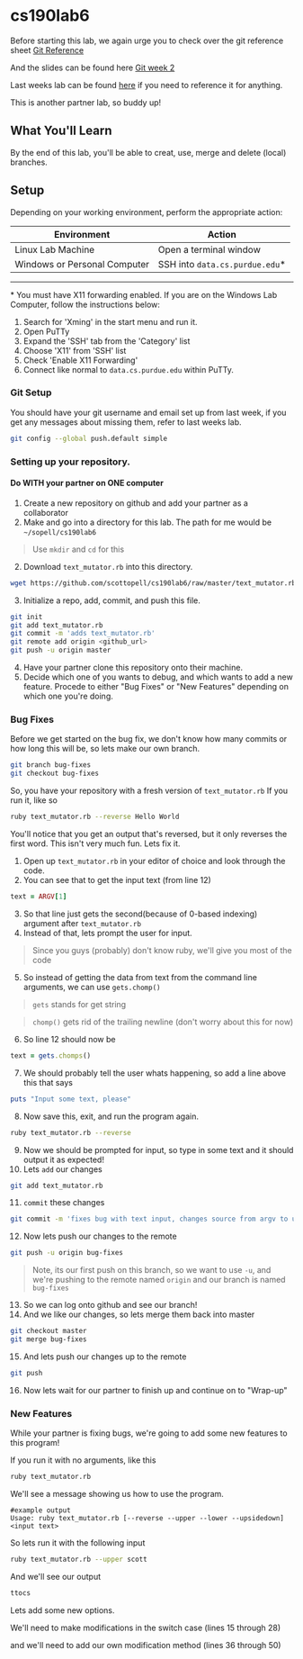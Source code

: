 cs190lab6
=========

Before starting this lab, we again urge you to check over the git reference sheet [Git Reference](./git_reference.md)

And the slides can be found here [Git week 2](https://docs.google.com/a/scottopell.com/presentation/d/1zmM8ySifYmx3arxsvLsEK9eUrGzWNsZdq1qGN8esA5E/)

Last weeks lab can be found [here](http://github.com/scottopell/cs190lab5) if you need to reference it for anything.

This is another partner lab, so buddy up!

## What You'll Learn
By the end of this lab, you'll be able to creat, use, merge and delete (local) branches.

## Setup ##

Depending on your working environment, perform the appropriate action:

| Environment   | Action        |
| ------------- | ------------- |
| Linux Lab Machine            | Open a terminal window        |
| Windows or Personal Computer | SSH into `data.cs.purdue.edu`*  |

----

\* You must have X11 forwarding enabled. If you are on the Windows Lab Computer, follow the instructions below:

1. Search for 'Xming' in the start menu and run it.
2. Open PuTTy
3. Expand the 'SSH' tab from the 'Category' list
4. Choose 'X11' from 'SSH' list
5. Check 'Enable X11 Forwarding'
6. Connect like normal to `data.cs.purdue.edu` within PuTTy.

### Git Setup

You should have your git username and email set up from last week, if you get any messages about missing them, refer to last weeks lab.


   ```bash
   git config --global push.default simple
   ```
 
### Setting up your repository. 
#### Do WITH your partner on ONE computer

1. Create a new repository on github and add your partner as a collaborator
1. Make and go into a directory for this lab. The path for me would be `~/sopell/cs190lab6`

  > Use `mkdir` and `cd` for this

2. Download `text_mutator.rb` into this directory.

  ```bash
  wget https://github.com/scottopell/cs190lab6/raw/master/text_mutator.rb
  ```
 
3. Initialize a repo, add, commit, and push this file.

  ```bash
  git init
  git add text_mutator.rb 
  git commit -m 'adds text_mutator.rb'
  git remote add origin <github_url>
  git push -u origin master
  ```
 
4. Have your partner clone this repository onto their machine.
5. Decide which one of you wants to debug, and which wants to add a new feature. Procede to either "Bug Fixes" or "New Features" depending on which one you're doing.

### Bug Fixes

Before we get started on the bug fix, we don't know how many commits or how long this will be, so lets make our own branch.

  ```bash
  git branch bug-fixes
  git checkout bug-fixes
  ```

So, you have your repository with a fresh version of `text_mutator.rb` If you run it, like so

  ```bash
  ruby text_mutator.rb --reverse Hello World
  ```

You'll notice that you get an output that's reversed, but it only reverses the first word. This isn't very much fun. Lets fix it.

1. Open up `text_mutator.rb` in your editor of choice and look through the code.
2. You can see that to get the input text (from line 12)

  ```ruby
  text = ARGV[1]
  ```

3. So that line just gets the second(because of 0-based indexing) argument after `text_mutator.rb`
4. Instead of that, lets prompt the user for input.

  > Since you guys (probably) don't know ruby, we'll give you most of the code

5. So instead of getting the data from text from the command line arguments, we can use `gets.chomp()`

  > `gets` stands for get string
  
  > `chomp()` gets rid of the trailing newline (don't worry about this for now)

6. So line 12 should now be

  ```ruby
  text = gets.chomps()
  ```

7. We should probably tell the user whats happening, so add a line above this that says

  ```ruby
  puts "Input some text, please"
  ```

8. Now save this, exit, and run the program again.

  ```bash
  ruby text_mutator.rb --reverse
  ```

9. Now we should be prompted for input, so type in some text and it should output it as expected!
10. Lets `add` our changes

  ```bash
  git add text_mutator.rb
  ```
 
11. `commit` these changes

  ```bash
  git commit -m 'fixes bug with text input, changes source from argv to user input'
  ```
 
12. Now lets push our changes to the remote 

  ```bash
  git push -u origin bug-fixes
  ```
 
  > Note, its our first push on this branch, so we want to use `-u`, and we're pushing to the remote named `origin` and our branch is named `bug-fixes` 

13. So we can log onto github and see our branch!
14. And we like our changes, so lets merge them back into master

  ```bash
  git checkout master
  git merge bug-fixes
  ```

15. And lets push our changes up to the remote

  ```bash
  git push
  ```
 
16. Now lets wait for our partner to finish up and continue on to "Wrap-up"

### New Features

While your partner is fixing bugs, we're going to add some new features to this program!

If you run it with no arguments, like this

  ```bash
  ruby text_mutator.rb
  ```

We'll see a message showing us how to use the program.

  ```
  #example output
  Usage: ruby text_mutator.rb [--reverse --upper --lower --upsidedown] <input text>
  ```

So lets run it with the following input

  ```bash
  ruby text_mutator.rb --upper scott
  ```

And we'll see our output

  ```bash
  ttocs
  ```

Lets add some new options.

We'll need to make modifications in the switch case (lines 15 through 28)

and we'll need to add our own modification method (lines 36 through 50)


